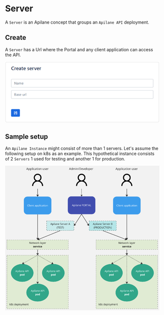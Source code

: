 # Server

A `Server` is an Apilane concept that groups an `Apilane API` deployment.

## Create

A `Server` has a Url where the Portal and any client application can access the API.

![Apilane](../assets/server_create.png)

## Sample setup

An `Apilane Instance` might consist of more than 1 servers. Let's assume the following setup on k8s as an example. This hypothetical instance consists of 2 `Servers` 1 used for testing and another 1 for production.

![Apilane](../assets/server_k8s.png)